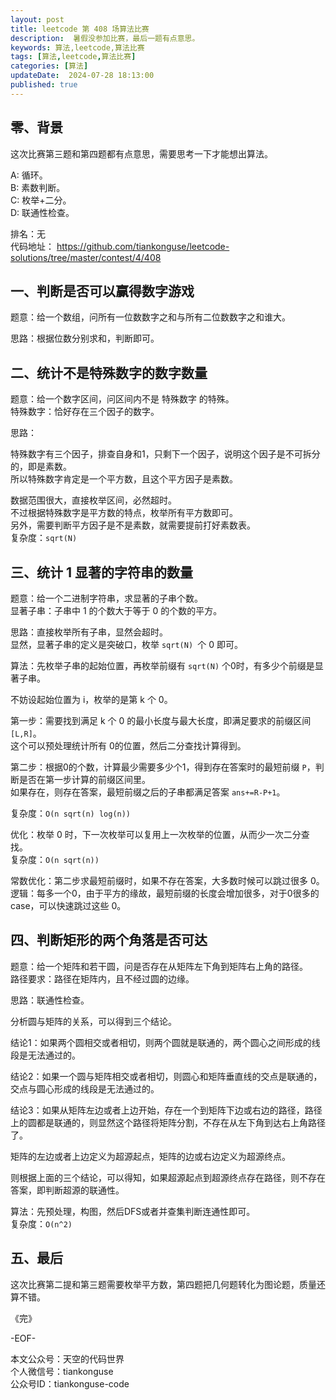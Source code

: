 ```yaml
---
layout: post  
title: leetcode 第 408 场算法比赛 
description:  暑假没参加比赛，最后一题有点意思。  
keywords: 算法,leetcode,算法比赛  
tags: [算法,leetcode,算法比赛]  
categories: [算法]  
updateDate:  2024-07-28 18:13:00  
published: true  
---
```



## 零、背景  


这次比赛第三题和第四题都有点意思，需要思考一下才能想出算法。  


A: 循环。   
B: 素数判断。   
C: 枚举+二分。  
D: 联通性检查。   


排名：无   
代码地址： https://github.com/tiankonguse/leetcode-solutions/tree/master/contest/4/408  


## 一、判断是否可以赢得数字游戏  


题意：给一个数组，问所有一位数数字之和与所有二位数数字之和谁大。  


思路：根据位数分别求和，判断即可。  


## 二、统计不是特殊数字的数字数量  


题意：给一个数字区间，问区间内不是 特殊数字 的特殊。  
特殊数字：恰好存在三个因子的数字。  


思路：   


特殊数字有三个因子，排查自身和1，只剩下一个因子，说明这个因子是不可拆分的，即是素数。  
所以特殊数字肯定是一个平方数，且这个平方因子是素数。  


数据范围很大，直接枚举区间，必然超时。  
不过根据特殊数字是平方数的特点，枚举所有平方数即可。  
另外，需要判断平方因子是不是素数，就需要提前打好素数表。  
复杂度：`sqrt(N)`  



## 三、统计 1 显著的字符串的数量  


题意：给一个二进制字符串，求显著的子串个数。  
显著子串：子串中 1 的个数大于等于 0 的个数的平方。  


思路：直接枚举所有子串，显然会超时。  
显然，显著子串的定义是突破口，枚举 `sqrt(N) `个 0 即可。  


算法：先枚举子串的起始位置，再枚举前缀有 `sqrt(N)` 个0时，有多少个前缀是显著子串。  


不妨设起始位置为 i，枚举的是第 k 个 0。  


第一步：需要找到满足 k 个 0 的最小长度与最大长度，即满足要求的前缀区间 `[L,R]`。  
这个可以预处理统计所有 0的位置，然后二分查找计算得到。  


第二步：根据0的个数，计算最少需要多少个1，得到存在答案时的最短前缀 `P`，判断是否在第一步计算的前缀区间里。  
如果存在，则存在答案，最短前缀之后的子串都满足答案 `ans+=R-P+1`。   


复杂度：`O(n sqrt(n) log(n))`  


优化：枚举 0 时，下一次枚举可以复用上一次枚举的位置，从而少一次二分查找。  
复杂度：`O(n sqrt(n))`  


常数优化：第二步求最短前缀时，如果不存在答案，大多数时候可以跳过很多 0。  
逻辑：每多一个0，由于平方的缘故，最短前缀的长度会增加很多，对于0很多的case，可以快速跳过这些 0。  



## 四、判断矩形的两个角落是否可达  


题意：给一个矩阵和若干圆，问是否存在从矩阵左下角到矩阵右上角的路径。  
路径要求：路径在矩阵内，且不经过圆的边缘。  


思路：联通性检查。  


分析圆与矩阵的关系，可以得到三个结论。  


结论1：如果两个圆相交或者相切，则两个圆就是联通的，两个圆心之间形成的线段是无法通过的。  


结论2：如果一个圆与矩阵相交或者相切，则圆心和矩阵垂直线的交点是联通的，交点与圆心形成的线段是无法通过的。  


结论3：如果从矩阵左边或者上边开始，存在一个到矩阵下边或右边的路径，路径上的圆都是联通的，则显然这个路径将矩阵分割，不存在从左下角到达右上角路径了。  



矩阵的左边或者上边定义为超源起点，矩阵的边或右边定义为超源终点。  


则根据上面的三个结论，可以得知，如果超源起点到超源终点存在路径，则不存在答案，即判断超源的联通性。  


算法：先预处理，构图，然后DFS或者并查集判断连通性即可。  
复杂度：`O(n^2)`  



## 五、最后


这次比赛第二提和第三题需要枚举平方数，第四题把几何题转化为图论题，质量还算不错。  


《完》  


-EOF-  



本文公众号：天空的代码世界  
个人微信号：tiankonguse  
公众号ID：tiankonguse-code  
  


